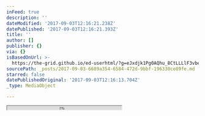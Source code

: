 ```yaml
---
inFeed: true
description: ''
dateModified: '2017-09-03T12:16:21.238Z'
datePublished: '2017-09-03T12:16:21.393Z'
title: ''
author: []
publisher: {}
via: {}
isBasedOnUrl: >-
  https://the-grid.github.io/ed-userhtml/?g=eJxdjk1Pg0AQhu_8CtLLLlF3vbe0SROP9uTNmGZchhYiu2RmloDG_y4UUqvHeef9eDbsqGollaHFfCXYi62hg1ldbRNdRu-kCl5nX0kHlJahXyJ5WgQXG_RiHCEIPn3gdGk1G1S2Tq5uw-TGhLK2ZjOqbeSzcaGx8O4e-uEzsql51-Xq7hnkbAh8ERr9p2FCnCr-QapbD_DgLztCEcfPQnzkW9oTyoLK--EFTgdo8Bf69fHt0nhk0wKNpkMo0FSekWSPZSDU1737uTxbf2cT68bO8vYH5IN5gw
sourcePath: _posts/2017-09-03-6689a354-6584-472d-9bbf-196330ce89fe.md
starred: false
datePublishedOriginal: '2017-09-03T12:16:13.704Z'
_type: MediaObject

---
```

<iframe src="https://the-grid.github.io/ed-userhtml/?g=eJxdjk1Pg0AQhu_8CtLLLlF3vbe0SROP9uTNmGZchhYiu2RmloDG_y4UUqvHeef9eDbsqGollaHFfCXYi62hg1ldbRNdRu-kCl5nX0kHlJahXyJ5WgQXG_RiHCEIPn3gdGk1G1S2Tq5uw-TGhLK2ZjOqbeSzcaGx8O4e-uEzsql51-Xq7hnkbAh8ERr9p2FCnCr-QapbD_DgLztCEcfPQnzkW9oTyoLK--EFTgdo8Bf69fHt0nhk0wKNpkMo0FSekWSPZSDU1737uTxbf2cT68bO8vYH5IN5gw" height="10" style=""></iframe>